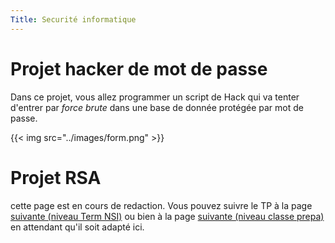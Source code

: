 ```yaml
---
Title: Securité informatique
---
```


# Projet hacker de mot de passe
Dans ce projet, vous allez programmer un script de Hack qui va tenter d'entrer par *force brute* dans une base de donnée protégée par mot de passe.

{{< img src="../images/form.png" >}}

# Projet RSA
cette page est en cours de redaction. Vous pouvez suivre le TP à la page [suivante (niveau Term NSI)](https://glassus.github.io/terminale_nsi/T5_Architecture_materielle/5.4_Cryptographie/cours/) ou bien à la page [suivante (niveau classe prepa)](https://www.fil.univ-lille.fr/~wegrzyno/portail/PAC/Doc/TP-RSA/index.html) en attendant qu'il soit adapté ici.
